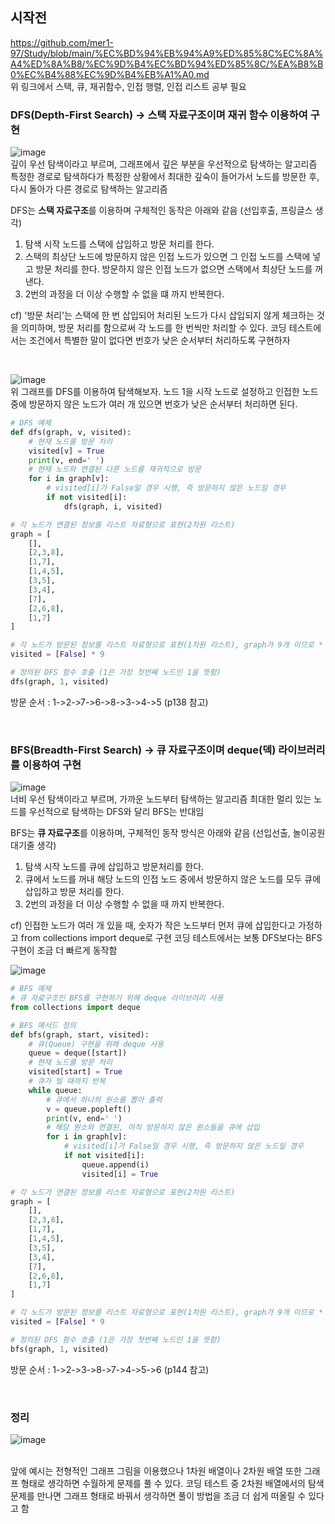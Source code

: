 ## 시작전
https://github.com/mer1-97/Study/blob/main/%EC%BD%94%EB%94%A9%ED%85%8C%EC%8A%A4%ED%8A%B8/%EC%9D%B4%EC%BD%94%ED%85%8C/%EA%B8%B0%EC%B4%88%EC%9D%B4%EB%A1%A0.md
<br>
위 링크에서 스택, 큐, 재귀함수, 인접 행렬, 인접 리스트 공부 필요
<br>

### DFS(Depth-First Search) -> 스택 자료구조이며 재귀 함수 이용하여 구현
![image](https://user-images.githubusercontent.com/76419721/141737782-a6da4316-0adf-495d-a9b4-adcfb3d30369.png)
<br>
깊이 우선 탐색이라고 부르며, 그래프에서 깊은 부분을 우선적으로 탐색하는 알고리즘
특정한 경로로 탐색하다가 특정한 상황에서 최대한 깊숙이 들어가서 노드를 방문한 후, 다시 돌아가 다른 경로로 탐색하는 알고리즘

DFS는 <b>스택 자료구조</b>를 이용하며 구체적인 동작은 아래와 같음 (선입후출, 프링글스 생각)
1) 탐색 시작 노드를 스택에 삽입하고 방문 처리를 한다.
2) 스택의 최상단 노드에 방문하지 않은 인접 노드가 있으면 그 인접 노드를 스택에 넣고 방문 처리를 한다.
   방문하지 않은 인접 노드가 없으면 스택에서 최상단 노드를 꺼낸다.
3) 2번의 과정을 더 이상 수행할 수 없을 떄 까지 반복한다.

cf) '방문 처리'는 스택에 한 번 삽입되어 처리된 노드가 다시 삽입되지 않게 체크하는 것을 의미하며, 방문 처리를 함으로써 각 노드를 한 번씩만 처리할 수 있다.
    코딩 테스트에서는 조건에서 특별한 말이 없다면 번호가 낮은 순서부터 처리하도록 구현하자

<br>

![image](https://user-images.githubusercontent.com/76419721/141738554-04ca559c-9d9e-4fe9-b7dd-35f423aa74fc.png)
<br>
위 그래프를 DFS를 이용하여 탐색해보자.
노드 1을 시작 노드로 설정하고 인접한 노드 중에 방문하지 않은 노드가 여러 개 있으면 번호가 낮은 순서부터 처리하면 된다.

```python
# DFS 예제
def dfs(graph, v, visited):
    # 현재 노드를 방문 처리
    visited[v] = True
    print(v, end=' ')
    # 현재 노드와 연결된 다른 노드를 재귀적으로 방문
    for i in graph[v]:
        # visited[i]가 False일 경우 시행, 즉 방문하지 않은 노드일 경우
        if not visited[i]:
            dfs(graph, i, visited)

# 각 노드가 연결된 정보를 리스트 자료형으로 표현(2차원 리스트)
graph = [
    [],
    [2,3,8],
    [1,7],
    [1,4,5],
    [3,5],
    [3,4],
    [7],
    [2,6,8],
    [1,7]
]

# 각 노드가 방문된 정보를 리스트 자료형으로 표현(1차원 리스트), graph가 9개 이므로 * 9
visited = [False] * 9

# 정의된 DFS 함수 호출 (1은 가장 첫번째 노드인 1을 뜻함)
dfs(graph, 1, visited)
``` 
방문 순서 : 1->2->7->6->8->3->4->5 (p138 참고)

<br>

### BFS(Breadth-First Search) -> 큐 자료구조이며 deque(덱) 라이브러리를 이용하여 구현
![image](https://user-images.githubusercontent.com/76419721/141740925-343ae2bb-edd0-4a97-bf14-24bf4684bdd0.png)
<br>
너비 우선 탐색이라고 부르며, 가까운 노드부터 탐색하는 알고리즘
최대한 멀리 있는 노드를 우선적으로 탐색하는 DFS와 달리 BFS는 반대임

BFS는 <b>큐 자료구조</b>를 이용하며, 구체적인 동작 방식은 아래와 같음 (선입선출, 놀이공원 대기줄 생각)
1) 탐색 시작 노드를 큐에 삽입하고 방문처리를 한다.
2) 큐에서 노드를 꺼내 해당 노드의 인접 노드 중에서 방문하지 않은 노드를 모두 큐에 삽입하고 방문 처리를 한다.
3) 2번의 과정을 더 이상 수행할 수 없을 때 까지 반복한다.

cf) 인접한 노드가 여러 개 있을 때, 숫자가 작은 노드부터 먼저 큐에 삽입한다고 가정하고 from collections import deque로 구현
    코딩 테스트에서는 보통 DFS보다는 BFS 구현이 조금 더 빠르게 동작함
<br>

![image](https://user-images.githubusercontent.com/76419721/141738554-04ca559c-9d9e-4fe9-b7dd-35f423aa74fc.png)
<br>

```python
# BFS 예제
# 큐 자료구조인 BFS를 구현하기 위해 deque 라이브러리 사용
from collections import deque

# BFS 메서드 정의
def bfs(graph, start, visited):
    # 큐(Queue) 구현을 위해 deque 사용
    queue = deque([start])
    # 현재 노드를 방문 처리
    visited[start] = True
    # 큐가 빌 때까지 반복
    while queue:
        # 큐에서 하나의 원소를 뽑아 출력
        v = queue.popleft()
        print(v, end=' ')
        # 해당 원소와 연결된, 아직 방문하지 않은 원소들을 큐에 삽입
        for i in graph[v]:
            # visited[i]가 False일 경우 시행, 즉 방문하지 않은 노드일 경우
            if not visited[i]:
                queue.append(i)
                visited[i] = True

# 각 노드가 연결된 정보를 리스트 자료형으로 표현(2차원 리스트)
graph = [
    [],
    [2,3,8],
    [1,7],
    [1,4,5],
    [3,5],
    [3,4],
    [7],
    [2,6,8],
    [1,7]
]

# 각 노드가 방문된 정보를 리스트 자료형으로 표현(1차원 리스트), graph가 9개 이므로 * 9
visited = [False] * 9

# 정의된 DFS 함수 호출 (1은 가장 첫번째 노드인 1을 뜻함)
bfs(graph, 1, visited)
```
방문 순서 : 1->2->3->8->7->4->5->6 (p144 참고)

<br>

### 정리
![image](https://user-images.githubusercontent.com/76419721/141744274-9594e092-b018-4ff8-8d93-bba4c48c4769.png)

<br>
앞에 예시는 전형적인 그래프 그림을 이용했으나 1차원 배열이나 2차원 배열 또한 그래프 형태로 생각하면 수월하게 문제를 풀 수 있다.
코딩 테스트 중 2차원 배열에서의 탐색 문제를 만나면 그래프 형태로 바꿔서 생각하면 풀이 방법을 조금 더 쉽게 떠올릴 수 있다고 함

